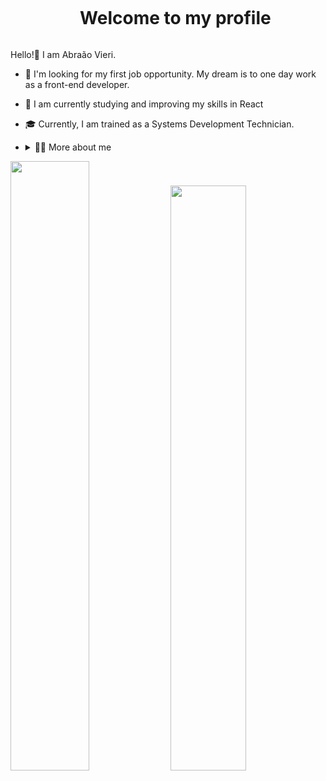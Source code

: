 <!--Title-->
<div id=user-content-toc>
  <ul align="center">
    <summary><h1 style="display: inline-block">Welcome to my profile</h1></summary>
</div>

<!-- Presentation -->
  Hello!👋 I am Abraão Vieri.
  - 🔭 I'm looking for my first job opportunity. My dream is to one day work as a front-end developer.
  - 📓 I am currently studying and improving my skills in React
  - 🎓 Currently, I am trained as a Systems Development Technician.
  - <details> <summary>👨‍💻 More about me</summary>
    
    - 💬 At the age of 20, currently residing in Brazil, I strive to improve my English while gaining experience with React.js, Sass, Bootstrap, and design and prototyping tools such as Figma and Photoshop. I am constantly seeking challenges to enhance my skills in the world of front-end development.
    
    - ⚡ I have an appreciation for reading, whether delving into a good philosophy book or exploring topics in personal development. Additionally, I enjoy keeping up with current movies and TV series, and I don't deny my enthusiasm for games! I sincerely believe that our personal interests play a vital role in enhancing our understanding of the world and in resolving everyday challenges.
    </details>

<!-- GithubStats -->
<picture>
  <source
    srcset="https://github-readme-stats.vercel.app/api?username=abvieri&show_icons=true&theme=tokyonight"
    media="(prefers-color-scheme: dark)"
  />
  <img width= "50%" src="https://github-readme-stats.vercel.app/api?username=abvieri&show_icons=true" />
</picture>

<picture>
  <source
    srcset="https://github-readme-stats.vercel.app/api/top-langs/?username=abvieri&layout=compact&theme=tokyonight"
    media="(prefers-color-scheme: dark)"
  />
  <img width= "49%" src="https://github-readme-stats.vercel.app/api/top-langs/?username=abvieri&layout=compact" />
</picture>


<!-- Portfolio 
## Portfolio:
<picture>
  <img width= "50%" src="https://github-readme-stats.vercel.app/api?username=abvieri&show_icons=true" />
</picture>

<picture>
  <img width= "49%" src="https://github-readme-stats.vercel.app/api/top-langs/?username=abvieri&layout=compact" />
</picture>-->
